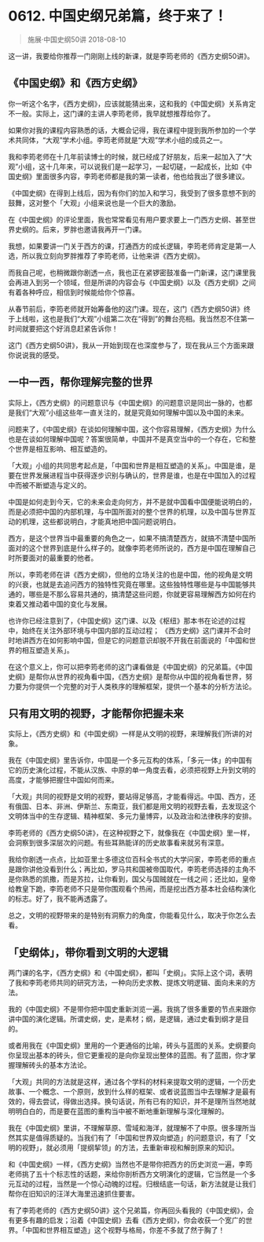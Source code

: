 # 0612. 中国史纲兄弟篇，终于来了！
> 施展·中国史纲50讲
2018-08-10

这一讲，我要给你推荐一门刚刚上线的新课，就是李筠老师的《西方史纲50讲》。

## 《中国史纲》和《西方史纲》
你一听这个名字，《西方史纲》，应该就能猜出来，这和我的《中国史纲》关系肯定不一般。实际上，这门课的主讲人李筠老师，我早就想推荐给你了。

如果你对我的课程内容熟悉的话，大概会记得，我在课程中提到我所参加的一个学术共同体，“大观”学术小组。李筠老师就是“大观”学术小组的成员之一。

我和李筠老师在十几年前读博士的时候，就已经成了好朋友，后来一起加入了“大观”小组，这十几年来，可以说我们是一起学习，一起切磋，一起成长，比如《中国史纲》里面很多内容，李筠老师都是我的第一读者，他也给我出了很多建议。

《中国史纲》在得到上线后，因为有你们的加入和学习，我受到了很多意想不到的鼓舞，这对整个「大观」小组来说也是一个巨大的激励。

在《中国史纲》的评论里面，我也常常看见有用户要求要上一门西方史纲、甚至世界史纲的。后来，罗胖也邀请我再开一门课。

我想，如果要讲一门关于西方的课，打通西方的成长逻辑，李筠老师肯定是第一人选，所以我立刻向罗胖推荐了李筠老师，让他来讲《西方史纲》。

而我自己呢，也稍微跟你剧透一点，我也正在紧锣密鼓准备一门新课，这门课里我会再进入到另一个领域，但是所讲的内容会与《中国史纲》以及《西方史纲》之间有着各种呼应，相信到时候能给你个惊喜。

从春节前后，李筠老师就开始筹备他的这门课。现在，这门《西方史纲50讲》终于上线啦，这也是我们“大观”小组第二次在“得到”的舞台亮相。我当然忍不住第一时间就要把这个好消息赶紧告诉你！

这门《西方史纲50讲》，我从一开始到现在也深度参与了，现在我从三个方面来跟你说说我的感受。

## 一中一西，帮你理解完整的世界
实际上，《西方史纲》的问题意识与《中国史纲》的问题意识是同出一脉的，也都是我们“大观”小组这些年一直关注的，就是究竟如何理解中国以及中国的未来。

问题来了，《中国史纲》在谈如何理解中国，这个你容易理解，《西方史纲》为什么也是在谈如何理解中国呢？答案很简单，中国并不是真空当中的一个存在，它和整个世界是相互影响、相互塑造的。

「大观」小组的共同思考起点是，「中国和世界是相互塑造的关系」。中国是谁，是要在世界发展进程当中获得逐步识别与确认的，世界是谁，也是在中国加入的过程中而被不断塑造与定义的。

中国是如何走到今天，它的未来会走向何方，并不是就中国看中国便能说明白的，而是必须把中国的内部机理，与中国所面对的整个世界的机理，以及中国与世界互动的机理，这些都说明白，才能真地把中国问题说明白。

西方，是这个世界当中最重要的角色之一，如果不搞清楚西方，就搞不清楚中国所面对的这个世界到底是什么样子的。就像李筠老师所说的，西方是中国在理解自己时所要面对的最重要的他者。

所以，李筠老师在讲《西方史纲》，但他的立场关注的也是中国，他的视角是文明的兴衰，也就是去追问西方的独特性究竟在哪里。这些独特性哪些是与中国能够共通的，哪些是不那么容易共通的，搞清楚这些问题，你就更容易理解西方如何在约束着又推动着中国的变化与发展。

也许你已经注意到了，《中国史纲》这门课、以及《枢纽》那本书在论述的过程中，始终在关注外部环境与中国内部的互动过程； 《西方史纲》这门课并不会时时地讲西方在如何影响中国，但是它的问题意识却脱不开我在前面说的「中国和世界的相互塑造关系」。

在这个意义上，你可以把李筠老师的这门课看做是《中国史纲》的兄弟篇。《中国史纲》是帮你从世界的视角看中国，《西方史纲》是帮你从中国的视角看世界，努力要为你提供一个完整的对于人类秩序的理解框架，提供一个基本的分析方法论。

## 只有用文明的视野，才能帮你把握未来
实际上，《西方史纲》和《中国史纲》一样是从文明的视野，来理解我们所讲的对象。

我在《中国史纲》里告诉你，中国是一个多元互构的体系，「多元一体」的中国有它的历史演化过程，不能从汉族、中原的单一角度去看，必须把视野上升到文明的高度，才能够把握住中国如何而来。

「大观」共同的视野是文明的视野，要站得足够高，才能看得远。中国、西方，还有俄国、日本、非洲、伊斯兰、东南亚，我们都是用文明的视野去看，去发现这个文明体当中的生存逻辑、精神框架、多元力量博弈，以及政治和法律秩序的安排。

李筠老师的《西方史纲50讲》，在这种视野之下，就像我在《中国史纲》里一样，会洞察到很多深层次的问题。有些耳熟能详的历史故事看来就另有深意。

我给你剧透一点点，比如亚里士多德这位百科全书式的大学问家，李筠老师的重点是跟你讲他没看到什么；再比如，罗马共和国被帝国取代，李筠老师选择的主角不是你熟悉的凯撒，而是苏拉，让你看到，国父与国贼就在一线之间；还比如，皇帝给教皇下跪，李筠老师不只是带你围观看个热闹，而是挖出西方基本社会结构演化的标志。好了，我不能再透露了。

总之，文明的视野带来的是特别有洞察力的角度，你能看见什么，取决于你怎么去看。

## 「史纲体」，带你看到文明的大逻辑
两门课的名字，《西方史纲》和《中国史纲》，都叫「史纲」。实际上这个词，表明了我和李筠老师共同的研究方法，一种向历史求教、提炼文明逻辑、面向未来的方法。

我的《中国史纲》不是带你把中国史重新浏览一遍。我挑了很多重要的节点来跟你讲中国的演化逻辑。所谓史纲，史，是素材；纲，是逻辑，通过史看到纲才是目的。

或者用我在《中国史纲》里用的一个更通俗的比喻，砖头与蓝图的关系。史纲要向你呈现出基本的砖头，但它更重视的是向你呈现出整体的蓝图。有了蓝图，你才掌握理解砖头的基本方法论。

「大观」共同的方法就是这样，通过各个学科的材料来提取文明的逻辑，一个历史故事、一个概念、一个原则，放到什么样的框架、或者说蓝图当中去理解才是最有效的，得去尝试，得做出选择。换句话说，所有已有的知识，并不是理所当然地就明明白白的，而是要在蓝图的重构当中被不断地重新理解与深化理解的。

我在《中国史纲》里讲，不理解草原、雪域和海洋，就理解不了中原。很多理所当然其实是值得质疑的。当我们有了「中国和世界双向塑造」的问题意识，有了「文明的视野」，就必须用「提纲挈领」的方法，去重新审视和解剖原来的知识。

和《中国史纲》一样，《西方史纲》当然也不是带你把西方的历史浏览一遍，李筠老师挑了五十个标志性的话题，来给你剖析西方文明演化的逻辑，它当然是一个多元互动的过程，当然是一个惊心动魄的过程。归根结底一句话，新方法就是让我们帮你在旧知识的汪洋大海里迅速抓住要害。

有了李筠老师的《西方史纲50讲》这个兄弟篇，你再回头看我的《中国史纲》，会有更多有趣的启发；沿着《中国史纲》去看《西方史纲》，你会收获一个宽广的世界。「中国和世界相互塑造」这个视野与格局，你差不多就了然于胸了！


